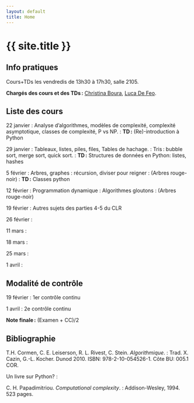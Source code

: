 ```yaml
---
layout: default
title: Home
---
```


# {{ site.title }}

## Info pratiques

Cours+TDs les vendredis de 13h30 à 17h30, salle 2105.

**Chargés des cours et des TDs :** [Christina Boura](http://christina-boura.info/en/content/home), [Luca De Feo](http://defeo.lu/).

## Liste des cours

22 janvier
: Analyse d’algorithmes, modèles de complexité, complexité
  asymptotique, classes de complexité, P vs NP.
: **TD :** (Re)-introduction à Python

29 janvier
: Tableaux, listes, piles, files, Tables de hachage.
: Tris : bubble sort, merge sort, quick sort.
: **TD :** Structures de données en Python: listes, hashes

5 février
: Arbres, graphes
: récursion, diviser pour reigner
: (Arbres rouge-noir)
: **TD :** Classes python

12 février
: Programmation dynamique
: Algorithmes gloutons
: (Arbres rouge-noir)

19 février
: Autres sujets des parties 4-5 du CLR

26 février
: 

11 mars
: 

18 mars
: 

25 mars
: 

1 avril
: 

## Modalité de contrôle

19 février
: 1er contrôle continu

1 avril
: 2e contrôle continu

**Note finale :** (Examen + CC)/2


## Bibliographie

T.H. Cormen, C. E. Leiserson, R. L. Rivest, C. Stein. *Algorithmique*.
: Trad. X. Cazin, G.-L. Kocher. Dunod 2010. ISBN:
978-2-10-054526-1. Côte BU: 005.1 COR.

Un livre sur Python?
: 

C. H. Papadimitriou. *Computational complexity*.
: Addison-Wesley, 1994. 523 pages.
